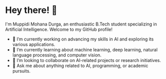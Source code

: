 

# Hey there! 👋

I'm Muppidi Mohana Durga, an enthusiastic B.Tech student specializing in Artificial Intelligence. Welcome to my GitHub profile!

- 🔭 I’m currently working on advancing my skills in AI and exploring its various applications.
- 🌱 I’m currently learning about machine learning, deep learning, natural language processing, and computer vision.
- 👯 I’m looking to collaborate on AI-related projects or research initiatives.
- 💬 Ask me about anything related to AI, programming, or academic pursuits.
